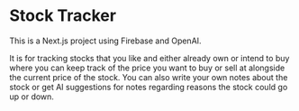 # Stock Tracker

This is a Next.js project using Firebase and OpenAI.

It is for tracking stocks that you like and either already own or intend to buy where you can keep track of the price you want to buy or sell at alongside the current price of the stock. You can also write your own notes about the stock or get AI suggestions for notes regarding reasons the stock could go up or down.
